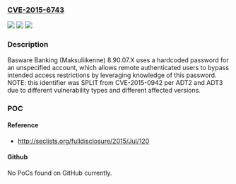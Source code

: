 ### [CVE-2015-6743](https://cve.mitre.org/cgi-bin/cvename.cgi?name=CVE-2015-6743)
![](https://img.shields.io/static/v1?label=Product&message=n%2Fa&color=blue)
![](https://img.shields.io/static/v1?label=Version&message=n%2Fa&color=blue)
![](https://img.shields.io/static/v1?label=Vulnerability&message=n%2Fa&color=brighgreen)

### Description

Basware Banking (Maksuliikenne) 8.90.07.X uses a hardcoded password for an unspecified account, which allows remote authenticated users to bypass intended access restrictions by leveraging knowledge of this password.  NOTE: this identifier was SPLIT from CVE-2015-0942 per ADT2 and ADT3 due to different vulnerability types and different affected versions.

### POC

#### Reference
- http://seclists.org/fulldisclosure/2015/Jul/120

#### Github
No PoCs found on GitHub currently.

